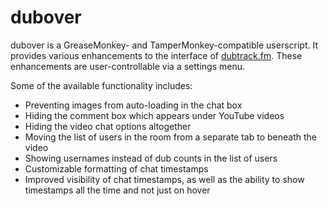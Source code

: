 # dubover

dubover is a GreaseMonkey- and TamperMonkey-compatible userscript. It provides various enhancements to the interface of [dubtrack.fm](https://www.dubtrack.fm). These enhancements are user-controllable via a settings menu.

Some of the available functionality includes:

* Preventing images from auto-loading in the chat box
* Hiding the comment box which appears under YouTube videos
* Hiding the video chat options altogether
* Moving the list of users in the room from a separate tab to beneath the video
* Showing usernames instead of dub counts in the list of users
* Customizable formatting of chat timestamps
* Improved visibility of chat timestamps, as well as the ability to show timestamps all the time and not just on hover